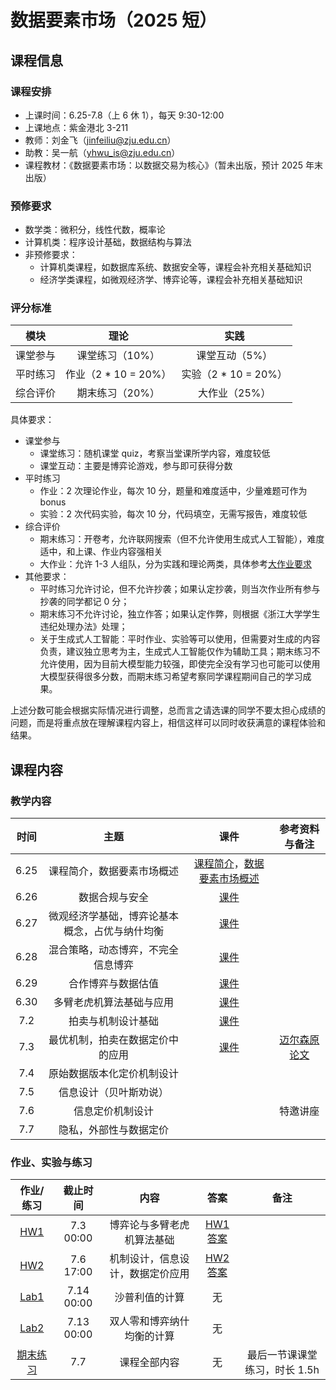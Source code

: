 # 数据要素市场（2025 短）

## 课程信息
### 课程安排

- 上课时间：6.25-7.8（上 6 休 1），每天 9:30-12:00
- 上课地点：紫金港北 3-211
- 教师：刘金飞（jinfeiliu@zju.edu.cn）
- 助教：吴一航（yhwu_is@zju.edu.cn）
- 课程教材：《数据要素市场：以数据交易为核心》（暂未出版，预计 2025 年末出版）

### 预修要求

- 数学类：微积分，线性代数，概率论
- 计算机类：程序设计基础，数据结构与算法
- 非预修要求：
    - 计算机类课程，如数据库系统、数据安全等，课程会补充相关基础知识
    - 经济学类课程，如微观经济学、博弈论等，课程会补充相关基础知识

### 评分标准

| 模块 | 理论 | 实践 |
| :---: | :----: | :---: |
| 课堂参与 | 课堂练习（10%） | 课堂互动（5%） |
| 平时练习 | 作业（2 * 10  = 20%） | 实验（2 * 10  = 20%） |
| 综合评价 | 期末练习（20%） | 大作业（25%） |

具体要求：

- 课堂参与
    - 课堂练习：随机课堂 quiz，考察当堂课所学内容，难度较低
    - 课堂互动：主要是博弈论游戏，参与即可获得分数
- 平时练习
    - 作业：2 次理论作业，每次 10 分，题量和难度适中，少量难题可作为 bonus
    - 实验：2 次代码实验，每次 10 分，代码填空，无需写报告，难度较低
- 综合评价
    - 期末练习：开卷考，允许联网搜索（但不允许使用生成式人工智能），难度适中，和上课、作业内容强相关
    - 大作业：允许 1-3 人组队，分为实践和理论两类，具体参考[大作业要求](project.md)
- 其他要求：
    - 平时练习允许讨论，但不允许抄袭；如果认定抄袭，则当次作业所有参与抄袭的同学都记 $0$ 分；
    - 期末练习不允许讨论，独立作答；如果认定作弊，则根据《浙江大学学生违纪处理办法》处理；
    - 关于生成式人工智能：平时作业、实验等可以使用，但需要对生成的内容负责，建议独立思考为主，生成式人工智能仅作为辅助工具；期末练习不允许使用，因为目前大模型能力较强，即使完全没有学习也可能可以使用大模型获得很多分数，而期末练习希望考察同学课程期间自己的学习成果。

上述分数可能会根据实际情况进行调整，总而言之请选课的同学不要太担心成绩的问题，而是将重点放在理解课程内容上，相信这样可以同时收获满意的课程体验和结果。

## 课程内容

### 教学内容

| 时间 | 主题 | 课件 | 参考资料与备注 |
| :---: | :----: | :---: | :---: |
| 6.25 | 课程简介，数据要素市场概述 | [课程简介](2025/25-lec00-intro.pdf)，[数据要素市场概述](2025/25-lec01-dmintro.pdf) |  |
| 6.26 | 数据合规与安全 | [课件](2025/25-lec02-datasec.pptx) |  |
| 6.27 | 微观经济学基础，博弈论基本概念，占优与纳什均衡 | [课件](2025/25-lec03-game1-stu.pdf) |  |
| 6.28 | 混合策略，动态博弈，不完全信息博弈 | [课件](2025/25-lec04-game2.pdf) |  |
| 6.29 | 合作博弈与数据估值 | [课件](2025/25-lec05-合作博弈与数据估值.pdf) |  |
| 6.30 | 多臂老虎机算法基础与应用 | [课件](2025/25-lec06-mab.pdf) |  |
| 7.2 | 拍卖与机制设计基础 | [课件](2025/25-lec07-auction.pdf) |  |
| 7.3 | 最优机制，拍卖在数据定价中的应用 | [课件](2025/25-lec08-optauction.pdf) | [迈尔森原论文](2025/Optimal%20Auction%20Design.pdf) |
| 7.4 | 原始数据版本化定价机制设计 |  |  |
| 7.5 | 信息设计（贝叶斯劝说） |  |  |
| 7.6 | 信息定价机制设计 |  | 特邀讲座 |
| 7.7 | 隐私，外部性与数据定价 |  |  |

### 作业、实验与练习

| 作业/练习 | 截止时间 | 内容 | 答案 | 备注 |
| :---: | :----: | :---: | :---: | :---: |
| [HW1](2025/25hw1.pdf) | 7.3 00:00 | 博弈论与多臂老虎机算法基础 | [HW1答案]() |  |
| [HW2](2025/25hw2.pdf) | 7.6 17:00 | 机制设计，信息设计，数据定价应用 | [HW2答案]() |  |
| [Lab1](2025/lab1.zip) | 7.14 00:00 | 沙普利值的计算 | 无 |  |
| [Lab2](2025/lab2.zip) | 7.13 00:00 | 双人零和博弈纳什均衡的计算 | 无 |  |
| [期末练习]() | 7.7 | 课程全部内容 | 无 | 最后一节课课堂练习，时长 1.5h |